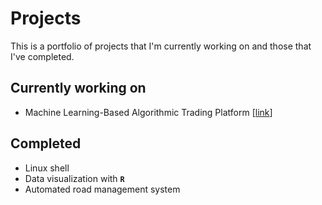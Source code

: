 # Projects
This is a portfolio of projects that I'm currently working on and those that
I've completed.

## Currently working on
- Machine Learning-Based Algorithmic Trading Platform [[link](./ml4algo)]

## Completed
- Linux shell
- Data visualization with **`R`**
- Automated road management system

